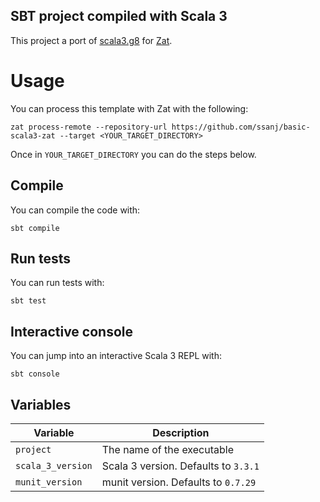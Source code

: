 ## SBT project compiled with Scala 3

This project a port of [scala3.g8](https://github.com/scala/scala3.g8) for [Zat](https://github.com/ssanj/zat).

# Usage

You can process this template with Zat with the following:

```
zat process-remote --repository-url https://github.com/ssanj/basic-scala3-zat --target <YOUR_TARGET_DIRECTORY>
```

Once in `YOUR_TARGET_DIRECTORY`  you can do the steps below.

## Compile

You can compile the code with:

```
sbt compile
```

## Run tests

You can run tests with:

```
sbt test
```


## Interactive console

You can jump into an interactive Scala 3 REPL with:

```
sbt console
```

## Variables

|Variable| Description|
|-|-|
|`project`| The name of the executable |
|`scala_3_version`| Scala 3 version. Defaults to `3.3.1` |
|`munit_version`| munit version. Defaults to `0.7.29` |
